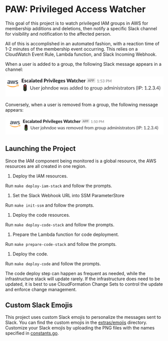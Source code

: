 # PAW: Privileged Access Watcher

This goal of this project is to watch privileged IAM groups in AWS
for membership additions and deletions, then notify a specific Slack
channel for visibility and notification to the affected person.

All of this is accomplished in an automated fashion, with a reaction
time of 1-2 minutes of the membership event occurring.  This relies on
a CloudWatch Event Rule, Lambda function, and Slack Incoming Webhook.

When a user is added to a group, the following Slack message appears in a
channel:

![Adding a Group Member Notification](extras/examples/add-group-member.png)

Conversely, when a user is removed from a group, the following message
appears:

![Removing a Group Member Notification](extras/examples/remove-group-member.png)

## Launching the Project

Since the IAM component being monitored is a global resource, the
AWS resources are all created in one region.

1. Deploy the IAM resources.

  Run `make deploy-iam-stack` and follow the prompts.

1. Set the Slack Webhook URL into SSM ParameterStore

  Run `make init-ssm` and follow the prompts.

1. Deploy the code resources.

  Run `make deploy-code-stack` and follow the prompts.

1. Prepare the Lambda function for code deployment.

  Run `make prepare-code-stack` and follow the prompts.

1. Deploy the code.

  Run `make deploy-code` and follow the prompts.

The code deploy step can happen as frequent as needed, while the 
infrastructure stack will update rarely.  If the infrastructure
does need to be updated, it is best to use CloudFormation Change Sets
to control the update and enforce change management.

## Custom Slack Emojis

This project uses custom Slack emojis to personalize the messages sent
to Slack.  You can find the custom emojis in the
[extras/emojis](extras/emojis) directory.  Customize your Slack emojis
by uploading the PNG files with the names specified in
[constants.go](constants.go).
